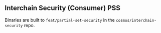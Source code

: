 ## Interchain Security (Consumer) PSS

Binaries are built to `feat/partial-set-security` in the `cosmos/interchain-security` repo.


